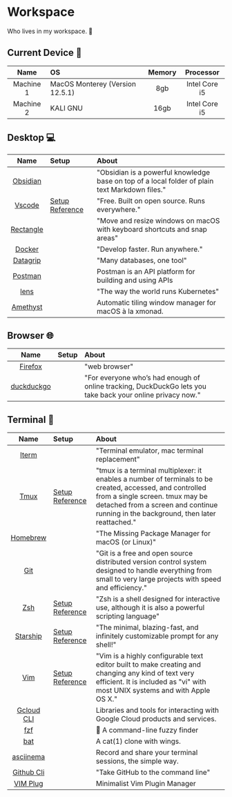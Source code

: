 # Workspace
Who lives in my workspace. :eyes:

## Current Device :watermelon:

|Name|OS|Memory|Processor|
|:---:|:---|:---:|:---:|
| Machine 1 | MacOS Monterey (Version 12.5.1) | 8gb | Intel Core i5 |
| Machine 2 | KALI GNU | 16gb | Intel Core i5 |


## Desktop :computer:

|Name|Setup|About|
|:--:|:--|:--|
| [Obsidian](https://obsidian.md) | | "Obsidian is a powerful knowledge base on top of a local folder of plain text Markdown files." |
| [Vscode](https://code.visualstudio.com/) | [Setup Reference](vscode_setup.md) | "Free. Built on open source. Runs everywhere." |
| [Rectangle](https://github.com/rxhanson/Rectangle) | | "Move and resize windows on macOS with keyboard shortcuts and snap areas" |
| [Docker](https://www.docker.com/) | | "Develop faster. Run anywhere." |
| [Datagrip](https://www.jetbrains.com/datagrip/) | | "Many databases, one tool" |
| [Postman](https://www.postman.com/) | | Postman is an API platform for building and using APIs |
| [lens](https://k8slens.dev/) | | "The way the world runs Kubernetes" |
| [Amethyst](https://github.com/ianyh/Amethyst) ||Automatic tiling window manager for macOS à la xmonad. |


## Browser :globe_with_meridians:

|Name|Setup|About|
|:--:|:--|:--|
| [Firefox](https://www.mozilla.org/en-US/firefox/new/) | | "web browser" |
| [duckduckgo](https://duckduckgo.com/about) | | "For everyone who’s had enough of online tracking, DuckDuckGo lets you take back your online privacy now." |


## Terminal :sunrise_over_mountains:

|Name|Setup|About|
|:--:|:--|:--|
| [Iterm](https://iterm2.com) | | "Terminal emulator, mac terminal replacement" |
| [Tmux](https://github.com/tmux/tmux) | [Setup Reference](tmux_setup.md) | "tmux is a terminal multiplexer: it enables a number of terminals to be created, accessed, and controlled from a single screen. tmux may be detached from a screen and continue running in the background, then later reattached." |
|[Homebrew](https://brew.sh/)||"The Missing Package Manager for macOS (or Linux)"|
|[Git](https://git-scm.com/) ||"Git is a free and open source distributed version control system designed to handle everything from small to very large projects with speed and efficiency."|
|[Zsh](https://www.zsh.org/)|[Setup Reference](zsh_setup.md)|"Zsh is a shell designed for interactive use, although it is also a powerful scripting language"|
|[Starship](https://starship.rs/)|[Setup Reference](starship_setup.md)|"The minimal, blazing-fast, and infinitely customizable prompt for any shell!"|
|[Vim](https://www.vim.org/)|[Setup Reference](vim_setup.sh)|"Vim is a highly configurable text editor built to make creating and changing any kind of text very efficient. It is included as "vi" with most UNIX systems and with Apple OS X."|
|[Gcloud CLI](https://cloud.google.com/sdk/docs/install)||Libraries and tools for interacting with Google Cloud products and services.|
|[fzf](https://github.com/junegunn/fzf)||🌸 A command-line fuzzy finder|
|[bat](https://github.com/sharkdp/bat)||A cat(1) clone with wings.|
|[asciinema](https://asciinema.org/)| | Record and share your terminal sessions, the simple way. |
|[Github Cli](https://cli.github.com/)|| "Take GitHub to the command line" |
|[VIM Plug](https://github.com/junegunn/vim-plug)|| Minimalist Vim Plugin Manager |

